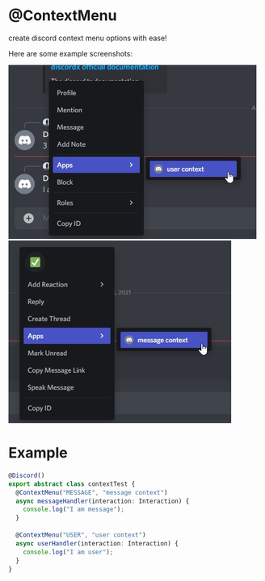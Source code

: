 # @ContextMenu

create discord context menu options with ease!

Here are some example screenshots:

![](../../../static/img/user-context.jpg)
![](../../../static/img/message-context.jpg)

# Example

```ts
@Discord()
export abstract class contextTest {
  @ContextMenu("MESSAGE", "message context")
  async messageHandler(interaction: Interaction) {
    console.log("I am message");
  }

  @ContextMenu("USER", "user context")
  async userHandler(interaction: Interaction) {
    console.log("I am user");
  }
}
```
